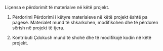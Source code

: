 Liçensa e përdorimit të materialve në këtë projekt.

1. Përdorimi
Përdorimi i këtyre materialeve në këtë projekt është pa pagesë. 
Materialet mund të shkarkohen, modifikohen dhe të përdoren sërish në projekt të tjera.

2. Kontributi
Çdokush mund të shohë dhe të modifikojë kodin në këtë projekt.
